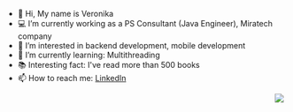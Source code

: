 - 👋 Hi, My name is Veronika
- :computer:  I’m currently working as a PS Consultant (Java Engineer), Miratech company 
- 👀 I’m interested in backend development, mobile development
- 🌱 I’m currently learning: Multithreading
- :books: Interesting fact: I've read more than 500 books 
- 📫 How to reach me: <a href="https://www.linkedin.com/in/veronika1shcherbyna/">LinkedIn</a>

<img src="https://i.pinimg.com/originals/48/5e/83/485e83ad5709e90ba5a0cffccb717e08.gif" align="right">
